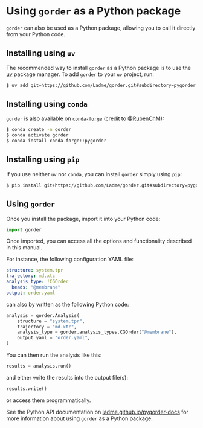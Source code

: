 # Using `gorder` as a Python package

`gorder` can also be used as a Python package, allowing you to call it directly from your Python code.

## Installing using `uv`

The recommended way to install `gorder` as a Python package is to use the [uv](https://github.com/astral-sh/uv) package manager. To add `gorder` to your `uv` project, run:

```bash
$ uv add git+https://github.com/Ladme/gorder.git#subdirectory=pygorder
```

## Installing using `conda`

`gorder` is also available on [`conda-forge`](https://anaconda.org/conda-forge/pygorder) (credit to [@RubenChM](https://github.com/RubenChM)):

```bash
$ conda create -n gorder
$ conda activate gorder
$ conda install conda-forge::pygorder
```

## Installing using `pip`

If you use neither `uv` nor `conda`, you can install `gorder` simply using `pip`:

```bash
$ pip install git+https://github.com/Ladme/gorder.git#subdirectory=pygorder
```

## Using `gorder`

Once you install the package, import it into your Python code:

```python
import gorder
```

Once imported, you can access all the options and functionality described in this manual.

For instance, the following configuration YAML file:

```yaml
structure: system.tpr
trajectory: md.xtc
analysis_type: !CGOrder
  beads: "@membrane"
output: order.yaml
```

can also by written as the following Python code:

```python
analysis = gorder.Analysis(
    structure = "system.tpr",
    trajectory = "md.xtc",
    analysis_type = gorder.analysis_types.CGOrder("@membrane"),
    output_yaml = "order.yaml",
)
```

You can then run the analysis like this:
```python
results = analysis.run()
```

and either write the results into the output file(s):

```python
results.write()
```

or access them programmatically.

See the Python API documentation on [ladme.github.io/pygorder-docs](https://ladme.github.io/pygorder-docs/) for more information about using `gorder` as a Python package.